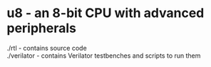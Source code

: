 # u8 - an 8-bit CPU with advanced peripherals

./rtl - contains source code  
./verilator - contains Verilator testbenches and scripts to run them  
